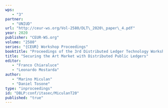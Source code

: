 ```yaml
---
wps: 
   - "3"
partner: 
   - "UNIUD"
url: "http://ceur-ws.org/Vol-2580/DLT\_2020\_paper\_4.pdf"
year: 2020
publisher: "CEUR-WS.org"
volume: "2580"
series: "{CEUR} Workshop Proceedings"
booktitle: "Proceedings of the 3rd Distributed Ledger Technology Workshop Co-located with {ITASEC} 2020, Ancona, Italy, February 4, 2020"
title: "Securing the Art Market with Distributed Public Ledgers"
editor: 
   - "Franco Chiaraluce"
   - "Leonardo Mostarda"
author: 
   - "Marino Miculan"
   - "Daniel Tosone"
type: "inproceedings"
id: "DBLP:conf/itasec/MiculanT20"
published: "true"
---
```

